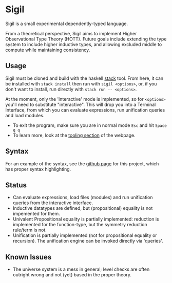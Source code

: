 # Sigil

Sigil is a small experimental dependently-typed language. 

From a theoretical perspective, Sigil aims to implement Higher Observational
Type Theory (HOTT). Future goals include extending the type system to include
higher inductive types, and allowing excluded middle to compute while
maintaining consistency.

## Usage

Sigil must be cloned and build with the haskell
[stack](https://docs.haskellstack.org/en/stable/) tool. From here, it can be
installed with `stack install` then run with `sigil <options>`, or, if you don't
want to install, run directly with `stack run -- <options>`. 

At the moment, only the 'interactive' mode is implemented, so for `<options>`
you'll need to substitute "interactive". This will drop you into a Terminal
Interface, from which you can evaluate expressions, run unification queries and
load modules.
+ To exit the program, make sure you are in normal mode `Esc` and hit `Space q q`
+ To learn more, look at the [tooling section](https://rationalis-petra.github.io/Sigil/tooling/index.html)  of the
  webpage. 
## Syntax

For an example of the syntax, see the
[github page](https://rationalis-petra.github.io/Sigil)
for this project, which has proper syntax highlighting. 

## Status
+ Can evaluate expressions, load files (modules) and run unification queries
  from the interactive interface.
+ Inductive datatypes are defined, but (propositional) equality is not
  impemented for them.
+ Univalent Propositional equality is partially implemented: reduction is
  implemented for the function-type, but the symmetry reduction rule/term is not.
+ Unification is partially implemented (not for propositional equality or
  recursion). The unification engine can be invoked directly via 'queries'.

## Known Issues
+ The universe system is a mess in general; level checks are often outright wrong and
  not (yet) based in the proper theory.

